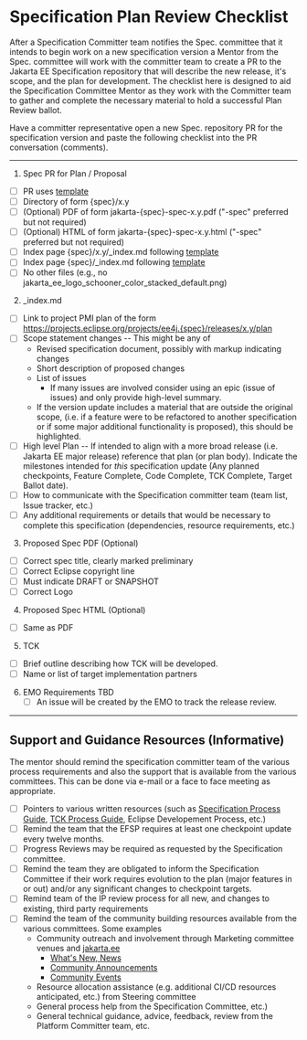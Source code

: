 # Specification Plan Review Checklist

After a Specification Committer team notifies the Spec. committee that it intends to begin work on a new specification version a Mentor from the Spec. committee will work with the committer team to create a PR to the Jakarta EE Specification repository that will describe the new release, it's scope, and the plan for development. The checklist here is designed to aid the Specification Committee Mentor as they work with the Committer team to gather and complete the necessary material to hold a successful Plan Review ballot.

Have a committer representative open a new Spec. repository PR for the specification version and paste the following checklist into the PR conversation (comments).

----
1. Spec PR for Plan / Proposal
  - [ ] PR uses [template](https://github.com/jakartaee/specifications/blob/master/pull_request_template.md)
  - [ ] Directory of form {spec}/x.y
  - [ ] (Optional) PDF of form jakarta-{spec}-spec-x.y.pdf ("-spec" preferred but not required)
  - [ ] (Optional) HTML of form jakarta-{spec}-spec-x.y.html ("-spec" preferred but not required)
  - [ ] Index page {spec}/x.y/_index.md following [template](https://github.com/jakartaee/specification-committee/blob/master/spec_page_template.md)
  - [ ] Index page {spec}/_index.md following [template](https://github.com/jakartaee/specification-committee/blob/master/spec_index_template.md)
  - [ ] No other files (e.g., no jakarta_ee_logo_schooner_color_stacked_default.png)

2. _index.md
  - [ ] Link to project PMI plan of the form https://projects.eclipse.org/projects/ee4j.{spec}/releases/x.y/plan
  - [ ] Scope statement changes -- This might be any of
    * Revised specification document, possibly with markup indicating changes
    * Short description of proposed changes
    * List of issues 
        * If many issues are involved consider using an epic (issue of issues) and only provide high-level summary. 
    * If the version update includes a material that are outside the original scope, (i.e. if a feature were to be refactored to another specification or if some major additional functionality is proposed), this should be highlighted.
  - [ ] High level Plan -- If intended to align with a more broad release (i.e. Jakarta EE major release) reference that plan (or plan body). Indicate the milestones intended for *this* specification update (Any planned checkpoints, Feature Complete, Code Complete, TCK Complete, Target Ballot date). 
  - [ ] How to communicate with the Specification committer team (team list, Issue tracker, etc.)
  - [ ] Any additional requirements or details that would be necessary to complete this specification (dependencies, resource requirements, etc.)

3. Proposed Spec PDF (Optional)
  - [ ] Correct spec title, clearly marked preliminary
  - [ ] Correct Eclipse copyright line
  - [ ] Must indicate DRAFT or SNAPSHOT
  - [ ] Correct Logo

4. Proposed Spec HTML (Optional)
  - [ ] Same as PDF

5. TCK
  - [ ] Brief outline describing how TCK will be developed.
  - [ ] Name or list of target implementation partners

6. EMO Requirements 
    TBD
    - [ ] An issue will be created by the EMO to track the release review.
----

## Support and Guidance Resources (Informative)
The mentor should remind the specification committer team of the various process requirements and also the support that is available from the various committees. This can be done via e-mail or a face to face meeting as appropriate.
  - [ ] Pointers to various written resources (such as [Specification Process Guide](https://jakarta.ee/committees/specification/guide/), [TCK Process Guide](https://jakarta.ee/committees/specification/tckprocess/), Eclipse Developement Process, etc.)
  - [ ] Remind the team that the EFSP requires at least one checkpoint update every twelve months. 
  - [ ] Progress Reviews may be required as requested by the Specification committee. 
  - [ ] Remind the team they are obligated to inform the Specification Committee if their work requires evolution to the plan (major features in or out) and/or any significant changes to checkpoint targets.
  - [ ] Remind team of the IP review process for all new, and changes to existing, third party requirements
  - [ ] Remind the team of the community building resources available from the various committees. Some examples
    * Community outreach and involvement through Marketing committee venues and [jakarta.ee](https://jakarta.ee)
        * [What's New, News](https://jakarta.ee/news/)
        * [Community Announcements](https://jakarta.ee/news/?news-type=community_news)
        * [Community Events ](https://jakarta.ee/community/events/)
    * Resource allocation assistance (e.g. additional CI/CD resources anticipated, etc.) from Steering committee
    * General process help from the Specification Committee, etc.)
    * General technical guidance, advice, feedback, review from the Platform Committer team, etc. 
